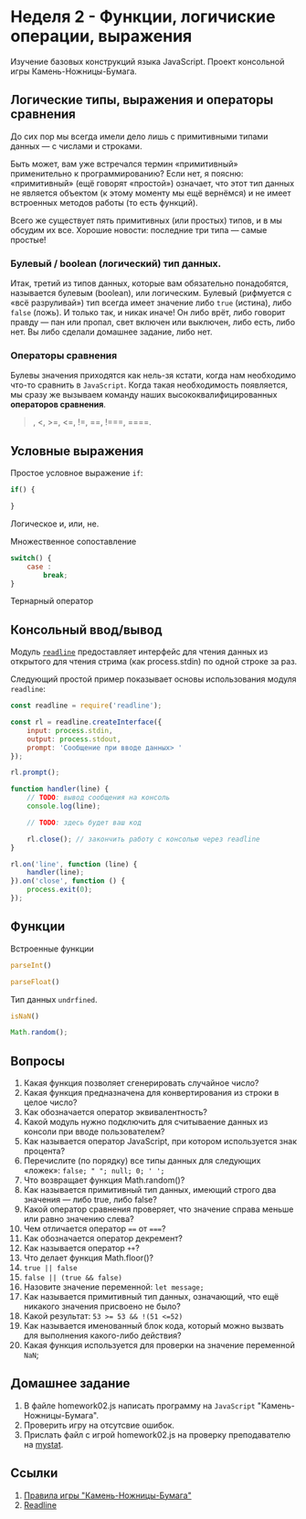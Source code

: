 # Неделя 2 - Функции, логичиские операции, выражения

Изучение базовых конструкций языка JavaScript. 
Проект консольной игры Камень-Ножницы-Бумага.

## Логические типы, выражения и операторы сравнения

До сих пор мы всегда имели дело лишь с примитивными типами данных — с числами и  строками. 

Быть может, вам уже встречался термин «примитивный» применительно к программированию? 
Если нет, я поясню: «примитивный» (ещё говорят «простой») означает, что этот тип данных не является объектом (к этому моменту мы ещё вернёмся) и не имеет встроенных методов работы (то есть функций).

Всего же существует пять примитивных (или простых) типов, и в мы обсудим их все. Хорошие новости: последние три типа — самые простые!

### Булевый / boolean (логический) тип данных.

Итак, третий из типов данных, которые вам обязательно понадобятся, называется булевым (boolean), или логическим. 
Булевый (рифмуется с «всё разруливай») тип всегда имеет значение либо `true` (истина), либо `false` (ложь). 
И только так, и никак иначе! Он либо врёт, либо говорит правду — пан или пропал, свет включен или выключен, либо есть, либо нет. Вы либо сделали домашнее задание, либо нет.

### Операторы сравнения

Булевы значения приходятся как нель-зя кстати, когда нам необходимо что-то сравнить в `JavaScript`. Когда такая необходимость появляется, мы сразу же вызываем команду наших высококвалифицированных **операторов сравнения**.

 >, <, >=, <=, !=, ==, !===, ====.

## Условные выражения

Простое условное выражение `if`:

```JavaScript
if() {

}
```

Логическое и, или, не.

Множественное сопоставление

```JavaScript
switch() {
    case : 
        break;
}
```

Тернарный оператор

## Консольный ввод/вывод

Модуль [`readline`](https://js-node.ru/site/article?id=34) предоставляет интерфейс для чтения данных из открытого для чтения стрима (как process.stdin) по одной строке за раз. 

Следующий простой пример показывает основы использования модуля `readline`:

```JavaScript
const readline = require('readline');

const rl = readline.createInterface({
    input: process.stdin,
    output: process.stdout,
    prompt: 'Сообщение при вводе данных> '
});

rl.prompt();

function handler(line) {
    // TODO: вывод сообщения на консоль
    console.log(line);

    // TODO: здесь будет ваш код

    rl.close(); // закончить работу с консолью через readline
}

rl.on('line', function (line) {
    handler(line);
}).on('close', function () {
    process.exit(0);
});
```

## Функции

Встроенные функции

```JavaScript
parseInt()
```

```JavaScript
parseFloat()
```

Тип данных `undrfined`.

```JavaScript
isNaN()
```

```JavaScript
Math.random();
```


## Вопросы

1. Какая функция позволяет сгенерировать случайное число?
2. Какая функция предназначена для конвертирования из строки в целое число?
3. Как обозначается оператор эквивалентность?
4. Какой модуль нужно подключить для считываение данных из консоли при вводе пользователем?
5. Как называется оператор JavaScript, при котором используется знак процента?
6. Перечислите (по порядку) все типы данных для следующих «ложек»: `false; " "; null; 0; ' ';`
7. Что возвращает функция Math.random()?
8. Как называется примитивный тип данных, имеющий строго два значения — либо true, либо false?
9. Какой оператор сравнения проверяет, что значение справа меньше или равно значению слева?
10. Чем отличается оператор `==` от `===`?
11. Как обозначается оператор декремент?
12. Как называется оператор `++`?
13. Что делает функция Math.floor()?
14. `true || false`
15. `false || (true && false)`
16. Назовите значение переменной: `let message;`
17. Как называется примитивный тип данных, означающий, что ещё никакого значения присвоено не было?
18. Какой результат: `53 >= 53 && !(51 <=52)`
19. Как называется именованный блок кода, который можно вызвать для выполнения какого-либо действия?
20. Какая функция используется для проверки на значение переменной `NaN`;

## Домашнее задание

1. В файле homework02.js написать программу на `JavaScript` "Камень-Ножницы-Бумага".
2. Проверить игру на отсутсвие ошибок.
3. Прислать файл с игрой homework02.js на проверку преподавателю на [mystat](http://mystat.itstep.org).

## Ссылки

1. [Правила игры "Камень-Ножницы-Бумага"]()
2. [Readline](https://js-node.ru/site/article?id=34)

